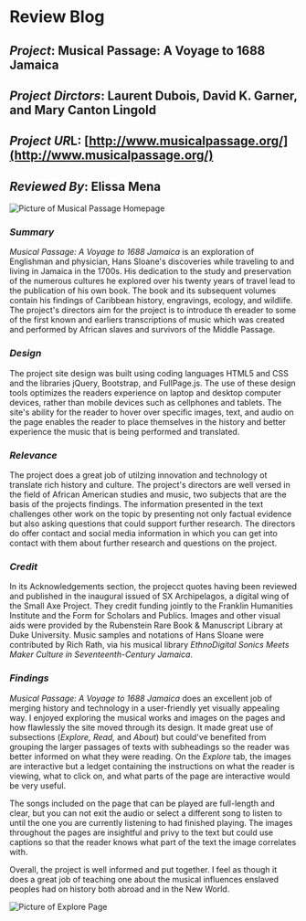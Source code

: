 # Review Blog

## *Project*: Musical Passage: A Voyage to 1688 Jamaica

## *Project Dirctors*: Laurent Dubois, David K. Garner, and Mary Canton Lingold

## *Project UR*L: [http://www.musicalpassage.org/](http://www.musicalpassage.org/)

## *Reviewed By*: Elissa Mena

![Picture of Musical Passage Homepage](https://deanna-stover.github.io/deanna-stover/images/MP1.jpg)

### *Summary*

*Musical Passage: A Voyage to 1688 Jamaica* is an exploration of Englishman and physician, Hans Sloane's discoveries while traveling to and living in Jamaica in the 1700s. His dedication to the study and preservation of the numerous cultures he explored over his twenty years of travel lead to the publication of his own book. The book and its subsequent volumes contain his findings of Caribbean history, engravings, ecology, and wildlife. The project's directors aim for the project is to introduce th ereader to some of the first known and earliers transcriptions of music which was created and performed by African slaves and survivors of the Middle Passage.

### *Design*

The project site design was built using coding languages HTML5 and CSS and the libraries jQuery, Bootstrap, and FullPage.js. The use of these design tools optimizes the readers experience on laptop and desktop computer devices, rather than mobile devices such as cellphones and tablets. The site's ability for the reader to hover over specific images, text, and audio on the page enables the reader to place themselves in the history and better experience the music that is being performed and translated.

### *Relevance*

The project does a great job of utilzing innovation and technology ot translate rich history and culture. The project's directors are well versed in the field of African American studies and music, two subjects that are the basis of the projects findings. The information presented in the text challenges other work on the topic by presenting not only factual evidence but also asking questions that could support further research. The directors do offer contact and social media information in which you can get into contact with them about further research and questions on the project.

### *Credit*

In its Acknowledgements section, the projecct quotes having been reviewed and published in the inaugural issued of SX Archipelagos, a digital wing of the Small Axe Project. They credit funding jointly to the Franklin Humanities Institute and the Form for Scholars and Publics. Images and other visual aids were provided by the Rubenstein Rare Book & Manuscript Library at Duke University. Music samples and notations of Hans Sloane were contributed by Rich Rath, via his musical library *EthnoDigital Sonics Meets Maker Culture in Seventeenth-Century Jamaica*.

### *Findings*

*Musical Passage: A Voyage to 1688 Jamaica* does an excellent job of merging history and technology in a user-friendly yet visually appealing way. I enjoyed exploring the musical works and images on the pages and how flawlessly the site moved through its design. It made great use of subsections (*Explore, Read,* and *About*) but could've benefited from grouping the larger passages of texts with subheadings so the reader was better informed on what they were reading. On the *Explore* tab, the images are interactive but a ledget containing the instructions on what the reader is viewing, what to click on, and what parts of the page are interactive would be very useful.

The songs included on the page that can be played are full-length and clear, but you can not exit the audio or select a different song to listen to until the one you are currently listening to had finished playing. The images throughout the pages are insightful and privy to the text but could use captions so that the reader knows what part of the text the image correlates with. 

Overall, the project is well informed and put together. I feel as though it does a great job of teaching one about the musical influences enslaved peoples had on history both abroad and in the New World.

![Picture of Explore Page](https://deanna-stover.github.io/deanna-stover/images/MP2.jpg)
